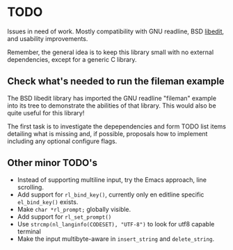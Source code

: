 TODO
====

Issues in need of work.  Mostly compatibility with GNU readline,
BSD [libedit][], and usability improvements.

Remember, the general idea is to keep this library small with no
external dependencies, except for a generic C library.


Check what's needed to run the fileman example
----------------------------------------------

The BSD libedit library has imported the GNU readline "fileman" example
into its tree to demonstrate the abilities of that library.  This would
also be quite useful for this library!

The first task is to investigate the depependencies and form TODO list
items detailing what is missing and, if possible, proposals how to
implement including any optional configure flags.


Other minor TODO's
------------------

- Instead of supporting multiline input, try the Emacs approach, line
  scrolling.
- Add support for `rl_bind_key()`, currently only en editline specific
  `el_bind_key()` exists.
- Make `char *rl_prompt;` globally visible.
- Add support for `rl_set_prompt()`
- Use `strcmp(nl_langinfo(CODESET), "UTF-8")` to look for utf8 capable
  terminal
- Make the input multibyte-aware in `insert_string` and `delete_string`.


[gnu]:     http://www.delorie.com/gnu/docs/readline/rlman_41.html#IDX288
[libuEv]:  https://github.com/troglobit/libuev/
[libedit]: http://www.thrysoee.dk/editline/
